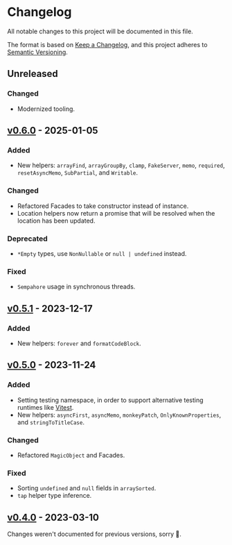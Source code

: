 # Changelog

All notable changes to this project will be documented in this file.

The format is based on [Keep a Changelog](https://keepachangelog.com/en/1.0.0/), and this project adheres to [Semantic Versioning](https://semver.org/spec/v2.0.0.html).

## Unreleased

### Changed

- Modernized tooling.

## [v0.6.0](https://github.com/NoelDeMartin/utils/releases/tag/v0.6.0) - 2025-01-05

### Added

- New helpers: `arrayFind`, `arrayGroupBy`, `clamp`, `FakeServer`, `memo`, `required`, `resetAsyncMemo`, `SubPartial`, and `Writable`.

### Changed

- Refactored Facades to take constructor instead of instance.
- Location helpers now return a promise that will be resolved when the location has been updated.

### Deprecated

- `*Empty` types, use `NonNullable` or `null | undefined` instead.

### Fixed

- `Sempahore` usage in synchronous threads.

## [v0.5.1](https://github.com/NoelDeMartin/utils/releases/tag/v0.5.1) - 2023-12-17

### Added

- New helpers: `forever` and `formatCodeBlock`.

## [v0.5.0](https://github.com/NoelDeMartin/utils/releases/tag/v0.5.0) - 2023-11-24

### Added

- Setting testing namespace, in order to support alternative testing runtimes like [Vitest](https://vitest.dev/).
- New helpers: `asyncFirst`, `asyncMemo`, `monkeyPatch`, `OnlyKnownProperties`, and `stringToTitleCase`.

### Changed

- Refactored `MagicObject` and Facades.

### Fixed

- Sorting `undefined` and `null` fields in `arraySorted`.
- `tap` helper type inference.

## [v0.4.0](https://github.com/NoelDeMartin/utils/releases/tag/v0.4.0) - 2023-03-10

Changes weren't documented for previous versions, sorry 🙈.

